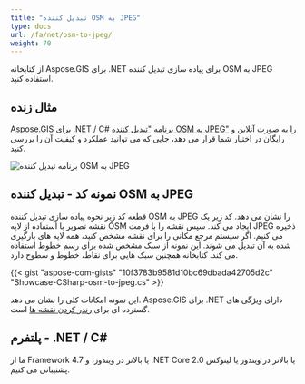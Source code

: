```yaml
---
title: "تبدیل کننده OSM به JPEG"
type: docs
url: /fa/net/osm-to-jpeg/
weight: 70
---
```


از کتابخانه Aspose.GIS برای .NET برای پیاده سازی تبدیل کننده OSM به JPEG استفاده کنید.

## **مثال زنده**

Aspose.GIS برای .NET / C# برنامه ["تبدیل کننده OSM به JPEG"](https://products.aspose.app/gis/viewer/osm-to-jpeg) را به صورت آنلاین و رایگان در اختیار شما قرار می دهد، جایی که می توانید عملکرد و کیفیت آن را بررسی کنید.

![برنامه تبدیل کننده OSM به JPEG](viewer.png)

## **نمونه کد - تبدیل کننده OSM به JPEG**

قطعه کد زیر نحوه پیاده سازی تبدیل کننده OSM به JPEG را نشان می دهد. کد زیر یک نقشه تصویر با استفاده از لایه OSM ایجاد می کند. سپس نقشه را با فرمت JPEG ذخیره می کنیم. اگر سیستم مرجع مکانی را برای نقشه مشخص کنید، همه لایه های بارگیری شده به آن تبدیل می شوند.
این نمونه از سبک مشخص شده برای رسم خطوط استفاده می کند. کتابخانه همچنین سبک هایی برای نقاط، خطوط و سطوح دارد.

{{< gist "aspose-com-gists" "10f3783b9581d10bc69dbada42705d2c" "Showcase-CSharp-osm-to-jpeg.cs" >}}

این نمونه امکانات کلی را نشان می دهد. Aspose.GIS برای .NET دارای ویژگی های گسترده ای برای [رندر کردن نقشه ها](https://docs.aspose.com/gis/net/map-rendering/) است.

## **پلتفرم - .NET / C#**

ما از Framework 4.7 یا بالاتر در ویندوز، و .NET Core 2.0 یا بالاتر در ویندوز یا لینوکس پشتیبانی می کنیم.
